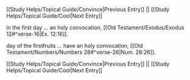 [[Study Helps/Topical Guide/Convince|Previous Entry]]  ||  [[Study Helps/Topical Guide/Cool|Next Entry]]

 in the first day ... an holy convocation, [[Old Testament/Exodus/Exodus 12#^verse-16|Ex. 12:16]].

 day of the firstfruits ... have an holy convocation, [[Old Testament/Numbers/Numbers 28#^verse-26|Num. 28:26]].

[[Study Helps/Topical Guide/Convince|Previous Entry]]  ||  [[Study Helps/Topical Guide/Cool|Next Entry]]